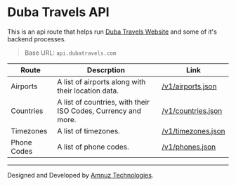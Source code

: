 # Duba Travels API

This is an api route that helps run [Duba Travels Website](https://www.dubatravels.com) and some of it's backend processes.

> Base URL: `api.dubatravels.com`

| Route | Descrption | Link |
| --- | --- | --- |
| Airports | A list of airports along with their location data. | [/v1/airports.json](/v1/airports.json) |
| Countries | A list of countries, with their ISO Codes, Currency and more. | [/v1/countries.json](/v1/countries.json) |
| Timezones | A list of timezones. | [/v1/timezones.json](/v1/timezones.json) |
| Phone Codes | A list of phone codes. | [/v1/phones.json](/v1/phones.json) |

---

Designed and Developed by [Amnuz Technologies](https://www.amnuz.com/?utm=dubatravels).
